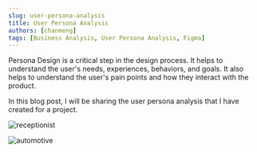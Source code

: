 ```yaml
---
slug: user-persona-analysis
title: User Persona Analysis
authors: [chanmeng]
tags: [Business Analysis, User Persona Analysis, Figma]
---
```


Persona Design is a critical step in the design process. It helps to understand the user's needs, experiences, behaviors, and goals. It also helps to understand the user's pain points and how they interact with the product.

In this blog post, I will be sharing the user persona analysis that I have created for a project.

![receptionist](./Receptionist_Persona.jpg)

![automotive](./Automotive_Technician_Persona.jpg)